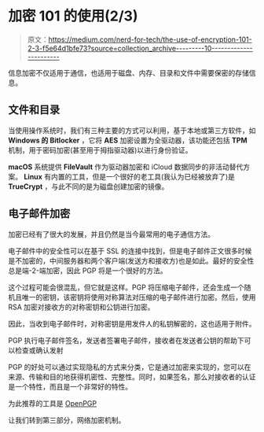 # 加密 101 的使用(2/3)

> 原文：<https://medium.com/nerd-for-tech/the-use-of-encryption-101-2-3-f5e64d1bfe73?source=collection_archive---------10----------------------->

信息加密不仅适用于通信，也适用于磁盘、内存、目录和文件中需要保密的存储信息。

## 文件和目录

当使用操作系统时，我们有三种主要的方式可以利用，基于本地或第三方软件，如 **Windows 的 Bitlocker** ，它将 **AES** 加密设置为全驱动器，该功能还包括 **TPM** 机制，用于密码加密(甚至用于拇指驱动器)以进行身份验证。

**macOS** 系统提供 **FileVault** 作为驱动器加密和 iCloud 数据同步的非活动替代方案。 **Linux** 有内置的工具，但是一个很好的老工具(我认为已经被放弃了)是 **TrueCrypt** ，与此不同的是为磁盘创建加密的镜像。

## 电子邮件加密

加密已经有了很大的发展，并且仍然是当今最常用的电子通信方法。

电子邮件中的安全性可以在基于 SSL 的连接中找到，但是电子邮件正文很多时候是不加密的，中间服务器和两个客户端(发送方和接收方)也是如此。最好的安全性总是端-2-端加密，因此 PGP 将是一个很好的方法。

这个过程可能会很混乱，但它就是这样。PGP 将压缩电子邮件，还会生成一个随机且唯一的密钥，该密钥将使用对称算法对压缩的电子邮件进行加密。然后，使用 RSA 加密对接收方的对称密钥和公钥进行加密。

因此，当收到电子邮件时，对称密钥是用发件人的私钥解密的，这也适用于附件。

PGP 执行电子邮件签名，发送者签署电子邮件，接收者在发送者公钥的帮助下可以检查或确认发射

PGP 的好处可以通过实现隐私的方式来分类，它是通过加密来实现的，您可以在来源、传输和目的地获得机密性、完整性。同时，如果签名，那么对接收者的认证是一个特性，而且是一个非常好的特性。

为此推荐的工具是 [OpenPGP](https://openpgp.org)

让我们转到第三部分，网络加密机制。